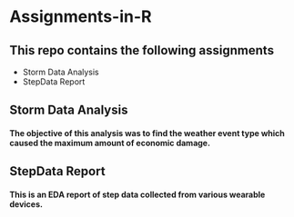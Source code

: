 # Assignments-in-R
## This repo contains the following assignments
* Storm Data Analysis
* StepData Report

## Storm Data Analysis
#### The objective of this analysis was to find the weather event type which caused the maximum amount of economic damage.

## StepData Report
#### This is an EDA report of step data collected from various wearable devices.
